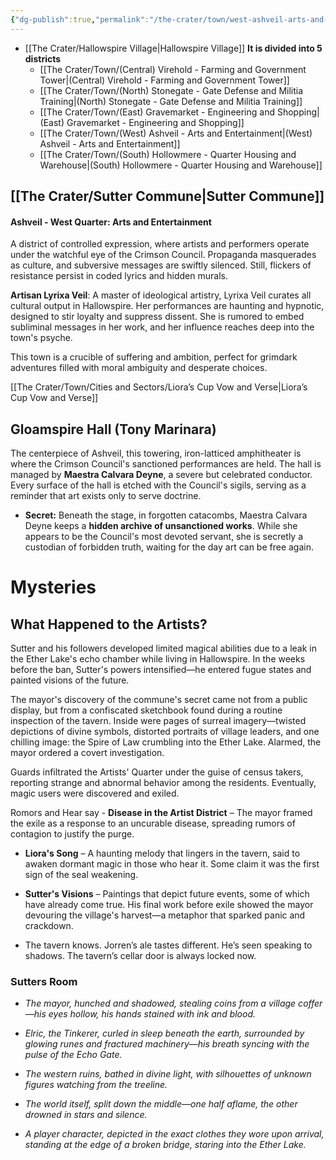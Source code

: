 ```yaml
---
{"dg-publish":true,"permalink":"/the-crater/town/west-ashveil-arts-and-entertainment/"}
---
```


- [[The Crater/Hallowspire Village\|Hallowspire Village]]
**It is divided into 5 districts**
    - [[The Crater/Town/(Central) Virehold - Farming and Government Tower\|(Central) Virehold - Farming and Government Tower]] 
    - [[The Crater/Town/(North) Stonegate - Gate Defense and Militia Training\|(North) Stonegate - Gate Defense and Militia Training]]
    - [[The Crater/Town/(East) Gravemarket - Engineering and Shopping\|(East) Gravemarket - Engineering and Shopping]]
    - [[The Crater/Town/(West) Ashveil - Arts and Entertainment\|(West) Ashveil - Arts and Entertainment]] 
    - [[The Crater/Town/(South) Hollowmere - Quarter Housing and Warehouse\|(South) Hollowmere - Quarter Housing and Warehouse]]


## [[The Crater/Sutter Commune\|Sutter Commune]]
#### Ashveil - West Quarter: Arts and Entertainment

A district of controlled expression, where artists and performers operate under the watchful eye of the Crimson Council. Propaganda masquerades as culture, and subversive messages are swiftly silenced. Still, flickers of resistance persist in coded lyrics and hidden murals.

**Artisan Lyrixa Veil**: A master of ideological artistry, Lyrixa Veil curates all cultural output in Hallowspire. Her performances are haunting and hypnotic, designed to stir loyalty and suppress dissent. She is rumored to embed subliminal messages in her work, and her influence reaches deep into the town's psyche.

This town is a crucible of suffering and ambition, perfect for grimdark adventures filled with moral ambiguity and desperate choices.

[[The Crater/Town/Cities and Sectors/Liora’s Cup Vow and Verse\|Liora’s Cup Vow and Verse]]

## Gloamspire Hall (Tony Marinara)
The centerpiece of Ashveil, this towering, iron-latticed amphitheater is where the Crimson Council's sanctioned performances are held. The hall is managed by **Maestra Calvara Deyne**, a severe but celebrated conductor. Every surface of the hall is etched with the Council's sigils, serving as a reminder that art exists only to serve doctrine.

- **Secret:** Beneath the stage, in forgotten catacombs, Maestra Calvara Deyne keeps a **hidden archive of unsanctioned works**. While she appears to be the Council's most devoted servant, she is secretly a custodian of forbidden truth, waiting for the day art can be free again.






# Mysteries

## **What Happened to the Artists?**

Sutter and his followers developed limited magical abilities due to a leak in the Ether Lake's echo chamber while living in Hallowspire. In the weeks before the ban, Sutter's powers intensified—he entered fugue states and painted visions of the future.

The mayor's discovery of the commune's secret came not from a public display, but from a confiscated sketchbook found during a routine inspection of the tavern. Inside were pages of surreal imagery—twisted depictions of divine symbols, distorted portraits of village leaders, and one chilling image: the Spire of Law crumbling into the Ether Lake. Alarmed, the mayor ordered a covert investigation.

Guards infiltrated the Artists' Quarter under the guise of census takers, reporting strange and abnormal behavior among the residents. Eventually, magic users were discovered and exiled.


Romors and Hear say
    - **Disease in the Artist District** – The mayor framed the exile as a response to an uncurable disease, spreading rumors of contagion to justify the purge.
    
- **Liora's Song** – A haunting melody that lingers in the tavern, said to awaken dormant magic in those who hear it. Some claim it was the first sign of the seal weakening.
    
- **Sutter's Visions** – Paintings that depict future events, some of which have already come true. His final work before exile showed the mayor devouring the village's harvest—a metaphor that sparked panic and crackdown.
    
- The tavern knows. Jorren’s ale tastes different. He’s seen speaking to shadows. The tavern’s cellar door is always locked now.




### Sutters Room

- _The mayor, hunched and shadowed, stealing coins from a village coffer—his eyes hollow, his hands stained with ink and blood._
    
- _Elric, the Tinkerer, curled in sleep beneath the earth, surrounded by glowing runes and fractured machinery—his breath syncing with the pulse of the Echo Gate._
    
- _The western ruins, bathed in divine light, with silhouettes of unknown figures watching from the treeline._
    
- _The world itself, split down the middle—one half aflame, the other drowned in stars and silence._
    
- _A player character, depicted in the exact clothes they wore upon arrival, standing at the edge of a broken bridge, staring into the Ether Lake._